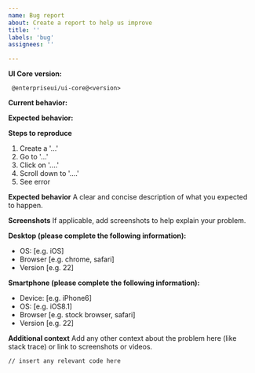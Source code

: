 ```yaml
---
name: Bug report
about: Create a report to help us improve
title: ''
labels: 'bug'
assignees: ''

---
```



**UI Core version:**
<!-- (run `npm list @enterpriseui/ui-core` from a terminal/cmd prompt and paste output below): -->
```
 @enterpriseui/ui-core@<version>
```

**Current behavior:**
<!-- Describe how the bug manifests. -->

**Expected behavior:**
<!-- Describe what the behavior would be without the bug. -->

**Steps to reproduce**

1. Create a '...'
2. Go to '...'
3. Click on '....'
4. Scroll down to '....'
5. See error

**Expected behavior**
A clear and concise description of what you expected to happen.

**Screenshots**
If applicable, add screenshots to help explain your problem.

**Desktop (please complete the following information):**
 - OS: [e.g. iOS]
 - Browser [e.g. chrome, safari]
 - Version [e.g. 22]

**Smartphone (please complete the following information):**
 - Device: [e.g. iPhone6]
 - OS: [e.g. iOS8.1]
 - Browser [e.g. stock browser, safari]
 - Version [e.g. 22]

**Additional context**
Add any other context about the problem here (like stack trace) or link to screenshots or videos.
```tsx
// insert any relevant code here
```

